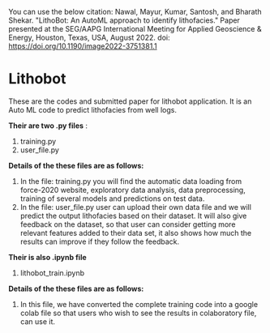 You can use the below citation: 
Nawal, Mayur, Kumar, Santosh, and Bharath Shekar. "LithoBot: An AutoML approach to identify lithofacies." Paper presented at the SEG/AAPG International Meeting for Applied Geoscience & Energy, Houston, Texas, USA, August 2022. doi: https://doi.org/10.1190/image2022-3751381.1

# Lithobot
These are the codes and submitted  paper for lithobot application. It is an Auto ML code to predict lithofacies from well logs. 

**Their are two .py files** :
1. training.py
2. user_file.py 


**Details of the these files are as follows:**
1. In the file: training.py you will find the automatic data loading from force-2020 website, exploratory data analysis, data preprocessing, training of several models and predictions on test data. 
2. In the file: user_file.py user can upload their own data file and we will predict the output lithofacies based on their dataset. It will also give feedback on the dataset, so that user can consider getting more relevant features added to their data set, it also shows how much the results can improve if they follow the feedback. 

**Their is also .ipynb file**
1. lithobot_train.ipynb

**Details of the these files are as follows:**
1. In this file, we have converted the complete training code into a google colab file so that users who wish to see the results in colaboratory file, can use it. 

